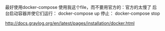 最好使用docker-compose 使用我这个file，而不要用官方的：官方的太慢了
后台启动容器并使它们运行：
      docker-compose up
停止： docker-compose stop

http://docs.graylog.org/en/latest/pages/installation/docker.html

<!-- docker pull graylog
docker pull mongo
docker pull elasticsearch

docker run --name mongo -d mongo:latestx
docker run --name elasticsearch     -e "http.host=0.0.0.0"     -e "ES_JAVA_OPTS=-Xms512m -Xmx512m"     -d elasticsearch:latest


docker run --name graylog --link mongo --link elasticsearch     -p 9000:9000 -p 12201:12201 -p 1514:1514     -e GRAYLOG_HTTP_EXTERNAL_URI="http://127.0.0.1:9000/"     -d graylog/graylog:latest
 -->